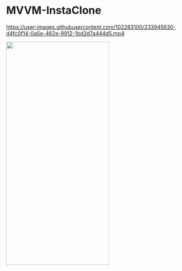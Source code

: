 # MVVM-InstaClone


https://user-images.githubusercontent.com/102283100/233945630-d4fc0f14-0a5e-462e-9912-1bd2d7a444d5.mp4 

 <img src=https://github.com/halil851/MVVM-InstaClone/blob/main/InstaClone/Media/Zoom%20in.mov width="276" height="597"> 

